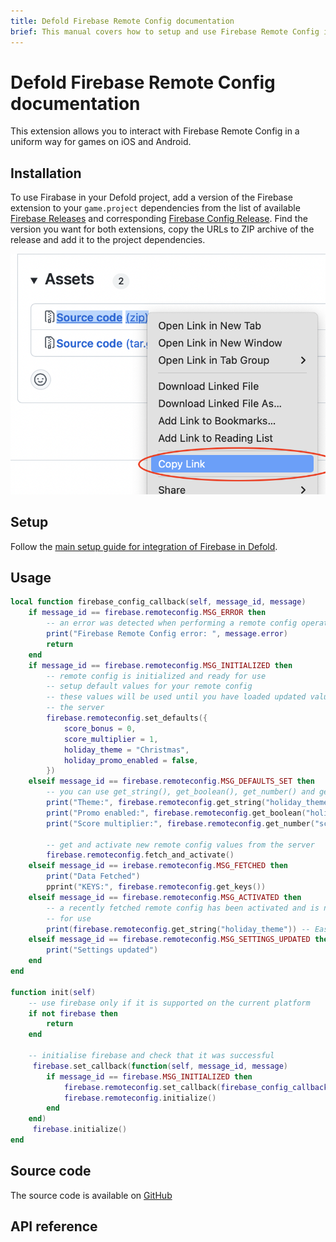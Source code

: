 ```yaml
---
title: Defold Firebase Remote Config documentation
brief: This manual covers how to setup and use Firebase Remote Config in Defold.
---
```


# Defold Firebase Remote Config documentation

This extension allows you to interact with Firebase Remote Config in a uniform way for games on iOS and Android.


## Installation
To use Firabase in your Defold project, add a version of the Firebase extension to your `game.project` dependencies from the list of available [Firebase Releases](https://github.com/defold/extension-firebase/releases) and corresponding [Firebase Config Release](https://github.com/defold/extension-firebase-remoteconfig/releases).
Find the version you want for both extensions, copy the URLs to ZIP archive of the release and add it to the project dependencies.

![](add-dependency.png)

## Setup
Follow the [main setup guide for integration of Firebase in Defold](https://www.defold.com/extension-firebase).


## Usage

```lua
local function firebase_config_callback(self, message_id, message)
    if message_id == firebase.remoteconfig.MSG_ERROR then
        -- an error was detected when performing a remote config operation
        print("Firebase Remote Config error: ", message.error)
        return
    end
    if message_id == firebase.remoteconfig.MSG_INITIALIZED then
        -- remote config is initialized and ready for use
        -- setup default values for your remote config
        -- these values will be used until you have loaded updated values from
        -- the server
        firebase.remoteconfig.set_defaults({
            score_bonus = 0,
            score_multiplier = 1,
            holiday_theme = "Christmas",
            holiday_promo_enabled = false,
        })
    elseif message_id == firebase.remoteconfig.MSG_DEFAULTS_SET then
        -- you can use get_string(), get_boolean(), get_number() and get_data()
        print("Theme:", firebase.remoteconfig.get_string("holiday_theme"))                  -- Christmas
        print("Promo enabled:", firebase.remoteconfig.get_boolean("holiday_promo_enabled")) -- false
        print("Score multiplier:", firebase.remoteconfig.get_number("score_multiplier"))    -- 1

        -- get and activate new remote config values from the server
        firebase.remoteconfig.fetch_and_activate()
    elseif message_id == irebase.remoteconfig.MSG_FETCHED then
        print("Data Fetched")
        pprint("KEYS:", firebase.remoteconfig.get_keys())
    elseif message_id == firebase.remoteconfig.MSG_ACTIVATED then
        -- a recently fetched remote config has been activated and is now ready
        -- for use
        print(firebase.remoteconfig.get_string("holiday_theme")) -- Easter
    elseif message_id == firebase.remoteconfig.MSG_SETTINGS_UPDATED then
        print("Settings updated")
    end
end

function init(self)
    -- use firebase only if it is supported on the current platform
    if not firebase then
        return
    end

    -- initialise firebase and check that it was successful
     firebase.set_callback(function(self, message_id, message)
        if message_id == firebase.MSG_INITIALIZED then
            firebase.remoteconfig.set_callback(firebase_config_callback)
            firebase.remoteconfig.initialize()
        end
    end)
     firebase.initialize()
end
```

## Source code

The source code is available on [GitHub](https://github.com/defold/extension-firebase-remoteconfig)


## API reference
